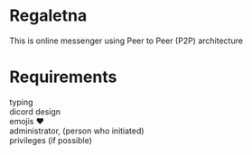 # Regaletna
This is online messenger using Peer to Peer (P2P) architecture

# Requirements

typing <br />
dicord design <br />
emojis ❤ <br />
administrator, (person who initiated) <br />
privileges (if possible) <br />
